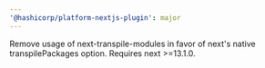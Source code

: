 ```yaml
---
'@hashicorp/platform-nextjs-plugin': major
---
```


Remove usage of next-transpile-modules in favor of next's native transpilePackages option. Requires next >=13.1.0.
